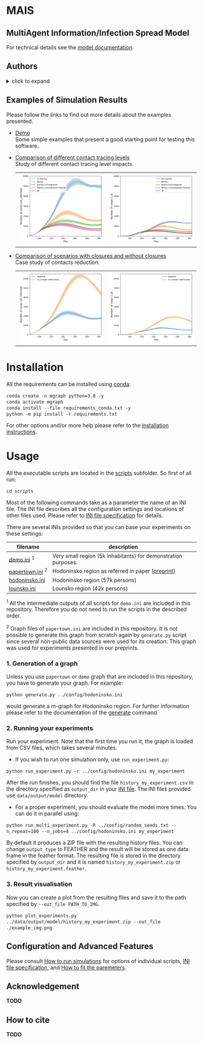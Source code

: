 # MAIS
## MultiAgent Information/Infection Spread Model 



<!--- PDF BREAK -->


For technical details see the [model documentation](doc/model.md).

## Authors

<details>
<summary>click to expand</summary>

**Luděk Berec**, *The Czech Academy of Sciences, Institute of Information Theory and Automation*, *Centre for
Mathematical Biology, Institute of Mathematics, Faculty of Science, University of South Bohemia and Czech Academy of
Sciences, Biology Centre, Institute of Entomology*&nbsp;<sup>3</sup> <br>
**Tomáš Diviák**, *The Czech Academy of Sciences, Institute of Information Theory and Automation*, *Department of
Criminology and Mitchell Centre for Social Network Analysis, School of Social Sciences, University of Manchester* <sup>
3</sup> <br>
**Aleš Kuběna**, *The Czech Academy of Sciences, Institute of Information Theory and Automation*&nbsp;<sup>3</sup> <br>
**René Levinský**, *CERGE-EI*&nbsp;<sup>3</sup> <br>
**Roman Neruda**, *The Czech Academy of Sciences, Institute of Computer Science*&nbsp;<sup>3</sup> <br>
**Gabriela Suchopárová**, *The Czech Academy of Sciences, Institute of Computer Science*&nbsp;<sup>3</sup> <br>
**Josef Šlerka**, *The Czech Academy of Sciences, Institute of Information Theory and Automation*, *New Media Studies,
Faculty of Arts, Charles University*&nbsp;<sup>3</sup> <br>
**Martin Šmíd**, *The Czech Academy of Sciences, Institute of Information Theory and Automation*&nbsp;<sup>3</sup> <br>
**Jan Trnka**, *The Czech Academy of Sciences, Institute of Information Theory and Automation*, *Department of
Biochemistry, Cell and Molecular Biology, Third Faculty of Medicine, Charles University*&nbsp;<sup>3</sup> <br>
**Vít Tuček**, *The Czech Academy of Sciences, Institute of Computer Science*, *Department of Mathematics, University of
Zagreb*&nbsp;<sup>3</sup> <br>
**Petra Vidnerová**, *The Czech Academy of Sciences, Institute of Computer Science*&nbsp;<sup>3</sup> <br>
**Karel Vrbenský**, *The Czech Academy of Sciences, Institute of Information Theory and Automation*&nbsp;<sup>
3</sup> <br>
**Milan Zajíček**, *The Czech Academy of Sciences, Institute of Information Theory and Automation*&nbsp;<sup>
3</sup> <br>
**František Zapletal**, *The Czech Academy of Sciences, Institute of Information Theory and Automation* <br>

<sup>3</sup> Centre for Modelling of Biological and Social Processes
</details>

## Examples of Simulation Results

Please follow the links to find out more details about the examples presented.

+ [Demo](doc/demo.md) <br>
  Some simple examples that present a good starting point for testing this software.

+ [Comparison of different contact tracing levels](doc/experiment1.md) <br>
  Study of different contact tracing level impacts.
  <table>
    <tr>
      <td><a href="doc/experiment1.md"><img alt="example of result1" src="doc/fig/exp1_all_infected.png"/></a></td>	
      <td><a href="doc/experiment1.md"><img alt="example of result1" src="doc/fig/exp1_id.png"/></a></td>
    </tr>
  </table>

+ [Comparison of scenarios with closures and without closures](doc/experiment2.md)<br>
  Case study of contacts reduction.
  <table>
    <tr>
      <td><a href="doc/experiment2.md"><img alt="example of result2" src="doc/fig/exp2_all_infected.png"/></a></td>	
      <td><a href="doc/experiment2.md"><img alt="example of result2" src="doc/fig/exp2_id.png"/></a></td>
    </tr>
  </table>

# Installation

All the requirements can be installed using [conda](https://docs.conda.io/en/latest/):

```console
conda create -n mgraph python=3.8 -y
conda activate mgraph
conda install --file requirements_conda.txt -y
python -m pip install -r requirements.txt
```

For other options and/or more help please refer to the [installation instructions](doc/installation.md).

# Usage

All the executable scripts are located in the [scripts](scripts) subfolder. So first of all run:

```console
cd scripts
```

Most of the following commands take as a parameter the name of an INI file. The INI file describes all the configuration
settings and locations of other files used. Please refer to [INI file specification](doc/inifile.md) for details.

There are several INIs provided so that you can base your experiments on these settings:

|filename|description|
|---|---|
|[demo.ini](config/demo.ini)&nbsp;<sup>1</sup>| Very small region (5k inhabitants) for demonstration purposes.|
|[papertown.ini](config/papertown.ini)&nbsp;<sup>2</sup>| Hodoninsko region as referred in paper [[preprint](https://doi.org/10.1101/2021.05.13.21257139)]|
|[hodoninsko.ini](config/hodoninsko.ini)| Hodonínsko region (57k persons)|
|[lounsko.ini](config/lounsko.ini)| Lounsko region (42k persons)|

<sup>1</sup> All the intermediate outputs of all scripts for `demo.ini` are included in this repository. Therefore you do not
need to run the scripts in the described order.

<sup>2</sup> Graph files of `papertown.ini` are included in this repository. It is not possible to generate this graph
from scratch again by `generate.py` script since several non-public data sources were used for its creation. This graph
was used for experiments presented in our preprints.

### 1. Generation of a graph

Unless you use `papertown` or `demo` graph that are included in this repository, you have to generate your graph. For example:

```console
python generate.py ../config/hodoninsko.ini 
```

would generate a m-graph for Hodonínsko region. For further information please refer to the documentation of
the [generate](doc/generate.md) command.

### 2. Running your experiments

Run your experiment. Note that the first time you run it, the graph is loaded from CSV files, which takes several minutes.

+ If you wish to run one simulation only, use `run_experiment.py`:

```console
python run_experiment.py -r ../config/hodoninsko.ini my_experiment
```

After the run finishes, you should find the file `history_my_experiment.csv` in the directory specified as `output_dir`
in your [INI file](doc/inifile.md#task). The INI files provided use `data/output/model` directory.

+ For a proper experiment, you should evaluate the model more times. You can do it in parallel using:

```console
python run_multi_experiment.py -R ../config/random_seeds.txt --n_repeat=100 --n_jobs=4 ../config/hodoninsko.ini my_experiment
```

By default it produces a ZIP file with the resulting history files. You can change `output_type` to FEATHER and the result
will be stored as one data frame in the feather format. The resulting file is stored in the directory specified
by `output_dir` and it is named `history_my_experiment.zip` or `history_my_experiment.feather`.

### 3. Result visualisation

Now you can create a plot from the resulting files and save it to the path specified by `--out_file PATH_TO_IMG`.

```console
python plot_experiments.py ../data/output/model/history_my_experiment.zip --out_file ./example_img.png
```

<!--- PDF BREAK --><!--- PDF BREAK -->

## Configuration and Advanced Features

Please consult [How to run simulations](doc/run.md) for options of individual scripts,
[INI file specification](doc/inifile.md), and [How to fit the paremeters](doc/run.md#6-fitting-your-model).

## Acknowledgement

**TODO**

## How to cite

**TODO**
